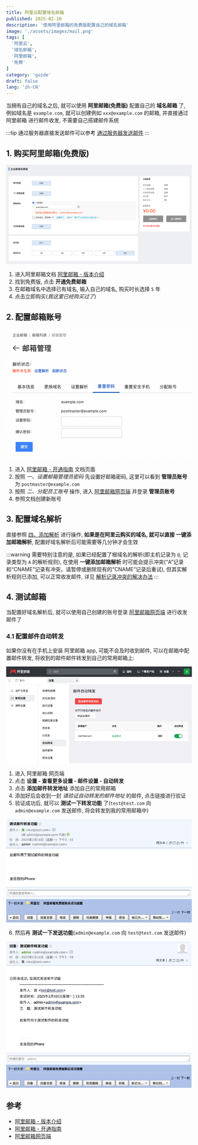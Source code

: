 ```yaml
---
title: 阿里云配置域名邮箱
published: 2025-02-10
description: '使用阿里邮箱的免费版配置自己的域名邮箱'
image: './assets/images/mail.png'
tags: [
  '阿里云',
  '域名邮箱',
  '阿里邮箱',
  '免费'
]
category: 'guide'
draft: false 
lang: 'zh-CN'
---
```


当拥有自己的域名之后, 就可以使用 **阿里邮箱(免费版)** 配置自己的 **域名邮箱** 了, 例如域名是 `example.com`, 就可以创建例如 `xxx@example.com` 的邮箱, 并直接通过 阿里邮箱 进行邮件收发, 不需要自己搭建邮件系统

:::tip
通过服务器直接发送邮件可以参考 [通过服务器发送邮件](/posts/2025/server-mail/)
:::

## 1. 购买阿里邮箱(免费版)
![](./assets/images/aliyun-mail-pay.png)

1. 进入阿里邮箱文档 [阿里邮箱 - 版本介绍](https://help.aliyun.com/document_detail/437165.html)
2. 找到免费版, 点击 **开通免费邮箱**
3. 在邮箱域名中选择已有域名, 输入自己的域名, 购买时长选择 `5` 年
4. 点击立即购买(*我这里已经购买过了*)

## 2. 配置邮箱账号
![](./assets/images/aliyun-mail-password.png)

1. 进入 [阿里邮箱 - 开通指南](https://help.aliyun.com/document_detail/36698.html) 文档页面
2. 按照 *一、设置邮箱管理员密码* 先设置好邮箱密码, 这里可以看到 **管理员账号** 为 `postmaster@example.com`
3. 按照 *二、分配员工账号* 操作, 进入 [阿里邮箱网页端](https://qiye.aliyun.com/?spm=a2c4g.11186623.0.0.67282e6a1kYYTI) 并登录 **管理员账号**
4. 参照文档创建新账号

## 3. 配置域名解析
直接参照 [四、添加解析](https://help.aliyun.com/document_detail/36698.html?spm=a2c4g.11186623.help-menu-35466.d_4_1.190266f8DIfE4a&scm=20140722.H_36698._.OR_help-T_cn~zh-V_1#:~:text=%E8%BF%87%E6%AD%A4%E6%AD%A5%E9%AA%A4%E3%80%82-,%E5%9B%9B%E3%80%81%E6%B7%BB%E5%8A%A0%E8%A7%A3%E6%9E%90,-%E6%B8%A9%E9%A6%A8%E6%8F%90%E7%A4%BA%EF%BC%9A%E6%8C%89) 进行操作, **如果是在阿里云购买的域名, 就可以直接 一键添加邮箱解析**, 配置好域名解析后可能需要等几分钟才会生效


:::warning
需要特别注意的是, 如果已经配置了根域名的解析(即主机记录为 `@`, 记录类型为 `A` 的解析规则), 在使用 **一键添加邮箱解析** 时可能会提示冲突(“A”记录和“CNAME”记录有冲突，请暂停或删除现有的“CNAME”记录后重试), 但其实解析规则已添加, 可以正常收发邮件, 详见 [解析记录冲突的解决办法](https://help.aliyun.com/zh/dns/dns-record-conflict-rules?spm=a2c4g.11186623.0.0.ea9c60b4rqeNNs)
:::

## 4. 测试邮箱
当配置好域名解析后, 就可以使用自己创建的账号登录 [阿里邮箱网页端](https://qiye.aliyun.com/?spm=a2c4g.11186623.0.0.67282e6a1kYYTI) 进行收发邮件了

### 4.1 配置邮件自动转发
如果你没有在手机上安装 阿里邮箱 app, 可能不会及时收到邮件, 可以在邮箱中配置邮件转发, 将收到的邮件邮件转发到自己的常用邮箱上:

![](./assets/images/aliyun-mail-repost.png)

1. 进入 阿里邮箱 网页端
2. 点击 **设置 - 查看更多设置 - 邮件设置 - 自动转发**
3. 点击 **添加邮件转发地址** 添加自己的常用邮箱
4. 添加好后会收到一封 *请验证自动转发的邮件地址* 的邮件, 点击链接进行验证
5. 验证成功后, 就可以 **测试一下转发功能** 了(`test@test.com` 向 `admin@example.com` 发送邮件, 将会转发到我的常用邮箱中)

![](./assets/images/aliyun-mail-repost-test.png)

6. 然后再 **测试一下发送功能**(`admin@example.com` 向 `test@test.com` 发送邮件)

![](./assets/images/aliyun-mail-send.png)

## 参考
- [阿里邮箱 - 版本介绍](https://help.aliyun.com/document_detail/437165.html)
- [阿里邮箱 - 开通指南](https://help.aliyun.com/document_detail/36698.html)
- [阿里邮箱网页端](https://qiye.aliyun.com)
